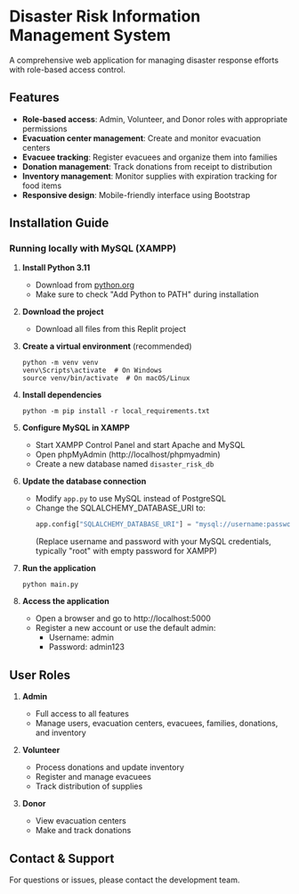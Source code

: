 # Disaster Risk Information Management System

A comprehensive web application for managing disaster response efforts with role-based access control.

## Features

- **Role-based access**: Admin, Volunteer, and Donor roles with appropriate permissions
- **Evacuation center management**: Create and monitor evacuation centers
- **Evacuee tracking**: Register evacuees and organize them into families
- **Donation management**: Track donations from receipt to distribution
- **Inventory management**: Monitor supplies with expiration tracking for food items
- **Responsive design**: Mobile-friendly interface using Bootstrap

## Installation Guide

### Running locally with MySQL (XAMPP)

1. **Install Python 3.11**
   - Download from [python.org](https://www.python.org/downloads/)
   - Make sure to check "Add Python to PATH" during installation

2. **Download the project**
   - Download all files from this Replit project

3. **Create a virtual environment** (recommended)
   ```
   python -m venv venv
   venv\Scripts\activate  # On Windows
   source venv/bin/activate  # On macOS/Linux
   ```

4. **Install dependencies**
   ```
   python -m pip install -r local_requirements.txt
   ```

5. **Configure MySQL in XAMPP**
   - Start XAMPP Control Panel and start Apache and MySQL
   - Open phpMyAdmin (http://localhost/phpmyadmin)
   - Create a new database named `disaster_risk_db`

6. **Update the database connection**
   - Modify `app.py` to use MySQL instead of PostgreSQL
   - Change the SQLALCHEMY_DATABASE_URI to:
     ```python
     app.config["SQLALCHEMY_DATABASE_URI"] = "mysql://username:password@localhost/disaster_risk_db"
     ```
     (Replace username and password with your MySQL credentials, typically "root" with empty password for XAMPP)

7. **Run the application**
   ```
   python main.py
   ```

8. **Access the application**
   - Open a browser and go to http://localhost:5000
   - Register a new account or use the default admin:
     - Username: admin
     - Password: admin123

## User Roles

1. **Admin**
   - Full access to all features
   - Manage users, evacuation centers, evacuees, families, donations, and inventory

2. **Volunteer**
   - Process donations and update inventory
   - Register and manage evacuees
   - Track distribution of supplies

3. **Donor**
   - View evacuation centers
   - Make and track donations

## Contact & Support

For questions or issues, please contact the development team.